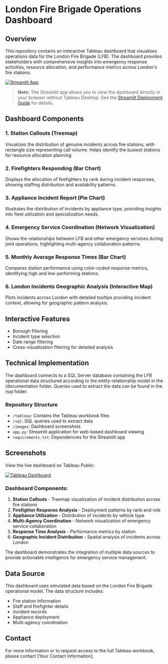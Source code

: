 # London Fire Brigade Operations Dashboard

## Overview
This repository contains an interactive Tableau dashboard that visualizes operations data for the London Fire Brigade (LFB). The dashboard provides stakeholders with comprehensive insights into emergency response activities, resource allocation, and performance metrics across London's fire stations.

[![Streamlit App](https://static.streamlit.io/badges/streamlit_badge_black_white.svg)](https://london-fire-brigade-dashboard-nvt8pz5kpbqcx2cqddxdez.streamlit.app/)

> **Note:** The Streamlit app allows you to view the dashboard directly in your browser without Tableau Desktop. See the [Streamlit Deployment Guide](STREAMLIT_DEPLOYMENT.md) for details.

## Dashboard Components

### 1. Station Callouts (Treemap)
Visualizes the distribution of genuine incidents across fire stations, with rectangle size representing call volume. Helps identify the busiest stations for resource allocation planning.

### 2. Firefighters Responding (Bar Chart)
Displays the allocation of firefighters by rank during incident responses, showing staffing distribution and availability patterns.

### 3. Appliance Incident Report (Pie Chart)
Illustrates the distribution of incidents by appliance type, providing insights into fleet utilization and specialization needs.

### 4. Emergency Service Coordination (Network Visualization)
Shows the relationships between LFB and other emergency services during joint operations, highlighting multi-agency collaboration patterns.

### 5. Monthly Average Response Times (Bar Chart)
Compares station performance using color-coded response metrics, identifying high and low-performing stations.

### 6. London Incidents Geographic Analysis (Interactive Map)
Plots incidents across London with detailed tooltips providing incident context, allowing for geographic pattern analysis.

## Interactive Features
- Borough filtering
- Incident type selection
- Date range filtering
- Cross-visualization filtering for detailed analysis

## Technical Implementation
The dashboard connects to a SQL Server database containing the LFB operational data structured according to the entity-relationship model in the /documentation folder. Queries used to extract the data can be found in the /sql folder.

### Repository Structure
- `/tableau`: Contains the Tableau workbook files
- `/sql`: SQL queries used to extract data
- `/images`: Dashboard screenshots
- `app.py`: Streamlit application for web-based dashboard viewing
- `requirements.txt`: Dependencies for the Streamlit app

## Screenshots

View the live dashboard on Tableau Public:

[![Tableau Dashboard](https://public.tableau.com/static/images/Lo/LondonFireBrigadeOperationsDashboard-March2025/LondonFireBrigadeOperationsDashboard-March2025/1_rss.png)](https://public.tableau.com/views/LondonFireBrigadeOperationsDashboard-March2025/LondonFireBrigadeOperationsDashboard-March2025)

### Dashboard Components:

1. **Station Callouts** - Treemap visualization of incident distribution across fire stations
2. **Firefighter Response Analysis** - Deployment patterns by rank and role
3. **Appliance Utilization** - Distribution of incidents by vehicle type
4. **Multi-Agency Coordination** - Network visualization of emergency service collaboration
5. **Response Time Analysis** - Performance metrics by station
6. **Geographic Incident Distribution** - Spatial analysis of incidents across London

The dashboard demonstrates the integration of multiple data sources to provide actionable intelligence for emergency service management.

## Data Source
This dashboard uses simulated data based on the London Fire Brigade operational model. The data structure includes:
- Fire station information
- Staff and firefighter details
- Incident records
- Appliance deployment
- Multi-agency coordination

## Contact
For more information or to request access to the full Tableau workbook, please contact [Your Contact Information].

